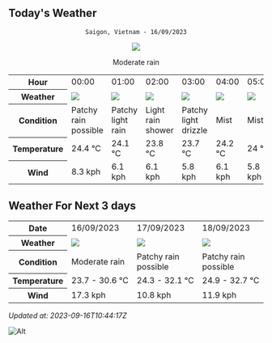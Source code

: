 ## Today's Weather
<div align="center">

`Saigon, Vietnam - 16/09/2023`

<img src="https://cdn.weatherapi.com/weather/64x64/day/302.png"/>

Moderate rain

</div>


<table>
    <tr>
        <th>Hour</th>
        <td>00:00</td><td>01:00</td><td>02:00</td><td>03:00</td><td>04:00</td><td>05:00</td><td>06:00</td><td>07:00</td><td>08:00</td><td>09:00</td><td>10:00</td><td>11:00</td><td>12:00</td><td>13:00</td><td>14:00</td><td>15:00</td><td>16:00</td><td>17:00</td><td>18:00</td><td>19:00</td><td>20:00</td><td>21:00</td><td>22:00</td><td>23:00</td>
    </tr>
    <tr>
        <th>Weather</th>
        <td><img src="https://cdn.weatherapi.com/weather/64x64/night/176.png"></img></td><td><img src="https://cdn.weatherapi.com/weather/64x64/night/293.png"></img></td><td><img src="https://cdn.weatherapi.com/weather/64x64/night/353.png"></img></td><td><img src="https://cdn.weatherapi.com/weather/64x64/night/263.png"></img></td><td><img src="https://cdn.weatherapi.com/weather/64x64/night/143.png"></img></td><td><img src="https://cdn.weatherapi.com/weather/64x64/night/143.png"></img></td><td><img src="https://cdn.weatherapi.com/weather/64x64/day/143.png"></img></td><td><img src="https://cdn.weatherapi.com/weather/64x64/day/116.png"></img></td><td><img src="https://cdn.weatherapi.com/weather/64x64/day/176.png"></img></td><td><img src="https://cdn.weatherapi.com/weather/64x64/day/176.png"></img></td><td><img src="https://cdn.weatherapi.com/weather/64x64/day/119.png"></img></td><td><img src="https://cdn.weatherapi.com/weather/64x64/day/353.png"></img></td><td><img src="https://cdn.weatherapi.com/weather/64x64/day/353.png"></img></td><td><img src="https://cdn.weatherapi.com/weather/64x64/day/353.png"></img></td><td><img src="https://cdn.weatherapi.com/weather/64x64/day/353.png"></img></td><td><img src="https://cdn.weatherapi.com/weather/64x64/day/353.png"></img></td><td><img src="https://cdn.weatherapi.com/weather/64x64/day/353.png"></img></td><td><img src="https://cdn.weatherapi.com/weather/64x64/day/296.png"></img></td><td><img src="https://cdn.weatherapi.com/weather/64x64/night/176.png"></img></td><td><img src="https://cdn.weatherapi.com/weather/64x64/night/176.png"></img></td><td><img src="https://cdn.weatherapi.com/weather/64x64/night/119.png"></img></td><td><img src="https://cdn.weatherapi.com/weather/64x64/night/119.png"></img></td><td><img src="https://cdn.weatherapi.com/weather/64x64/night/116.png"></img></td><td><img src="https://cdn.weatherapi.com/weather/64x64/night/116.png"></img></td>
    </tr>
    <tr>
        <th>Condition</th>
        <td width="200px">Patchy rain possible</td><td width="200px">Patchy light rain</td><td width="200px">Light rain shower</td><td width="200px">Patchy light drizzle</td><td width="200px">Mist</td><td width="200px">Mist</td><td width="200px">Mist</td><td width="200px">Partly cloudy</td><td width="200px">Patchy rain possible</td><td width="200px">Patchy rain possible</td><td width="200px">Cloudy</td><td width="200px">Light rain shower</td><td width="200px">Light rain shower</td><td width="200px">Light rain shower</td><td width="200px">Light rain shower</td><td width="200px">Light rain shower</td><td width="200px">Light rain shower</td><td width="200px">Light rain</td><td width="200px">Patchy rain possible</td><td width="200px">Patchy rain possible</td><td width="200px">Cloudy</td><td width="200px">Cloudy</td><td width="200px">Partly cloudy</td><td width="200px">Partly cloudy</td>
    </tr>
    <tr>
        <th>Temperature</th>
        <td>24.4 °C</td><td>24.1 °C</td><td>23.8 °C</td><td>23.7 °C</td><td>24.2 °C</td><td>24 °C</td><td>24.1 °C</td><td>25.2 °C</td><td>26.5 °C</td><td>28 °C</td><td>29.6 °C</td><td>30.7 °C</td><td>31 °C</td><td>30.3 °C</td><td>30.1 °C</td><td>30 °C</td><td>29.4 °C</td><td>28 °C</td><td>26.7 °C</td><td>26.4 °C</td><td>26.1 °C</td><td>26 °C</td><td>25.7 °C</td><td>25.4 °C</td>
    </tr>
    <tr>
        <th>Wind</th>
        <td>8.3 kph</td><td>6.1 kph</td><td>6.1 kph</td><td>5.8 kph</td><td>6.1 kph</td><td>5.8 kph</td><td>5.4 kph</td><td>5.8 kph</td><td>7.6 kph</td><td>10.4 kph</td><td>11.5 kph</td><td>13.3 kph</td><td>13.3 kph</td><td>14 kph</td><td>15.1 kph</td><td>15.1 kph</td><td>14 kph</td><td>9 kph</td><td>10.4 kph</td><td>10.4 kph</td><td>10.1 kph</td><td>9 kph</td><td>7.6 kph</td><td>6.5 kph</td>
    </tr>
</table>


## Weather For Next 3 days


<table>
    <tr>
        <th>Date</th>
        <td>16/09/2023</td><td>17/09/2023</td><td>18/09/2023</td>
    </tr>
    <tr>
        <th>Weather</th>
        <td><img src="https://cdn.weatherapi.com/weather/64x64/day/302.png"/></td><td><img src="https://cdn.weatherapi.com/weather/64x64/day/176.png"/></td><td><img src="https://cdn.weatherapi.com/weather/64x64/day/176.png"/></td>
    </tr>
    <tr>
        <th>Condition</th>
        <td width="200px">Moderate rain</td><td width="200px">Patchy rain possible</td><td width="200px">Patchy rain possible</td>
    </tr>
    <tr>
        <th>Temperature</th>
        <td>23.7 -  30.6 °C</td><td>24.3 -  32.1 °C</td><td>24.9 -  32.7 °C</td>
    </tr>
    <tr>
        <th>Wind</th>
        <td>17.3 kph</td><td>10.8 kph</td><td>11.9 kph</td>
    </tr>
</table>


*Updated at: 2023-09-16T10:44:17Z*

![Alt](https://repobeats.axiom.co/api/embed/7d451ae2cdef1648d2e14e5cc714356b2ebae209.svg "Repobeats analytics image")